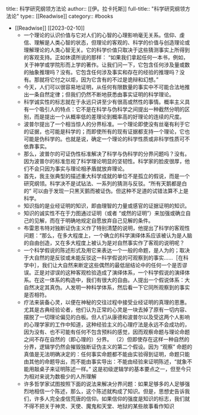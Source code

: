 title:: 科学研究纲领方法论
author:: [[伊。拉卡托斯]]
full-title:: "科学研究纲领方法论"
type:: [[Readwise]]
category:: #books

- [[Readwise]] [[2023-02-10]]
	- 一个理论的认识价值与它对人们的心智的心理影响毫无关系。信仰、虔信、理解是人类心智的状态，但理论的客观的、科学的价值与创造理论或理解理论的人类心智无关。它的科学价值只取决于这些猜测事实上所得到的客观支持。正如休谟所说的那样：
	  “如果我们拿起任何一本书，例如，关于神学或学院形而上学的著作。让我们问一下，它包含任何涉及量或数的抽象推理吗？没有。它包含任何涉及事实和存在的经验的推理吗？没有。那就将它付之以炬，因为它含有的不过是诡辩和幻想。”
	- 今天，人们可以很容易地证明，从任何有限数量的事实中不可能合法地推出一条自然定律；但我们仍然不断地获悉由事实证明的科学理论。
	- 科学诚实性的标志就在于永远只讲至少有很高或然性的事情。概率主义具有一个吸引人的特点：它不是在科学与伪科学之间提出一种截然分明的区别，而是提出一个从概率低的差理论到概率高的好理论的连续的尺度。
	- 波普尔提出了一个相当惊人的分界标准。一个理论即使没有丝毫有利于它的证据，也可能是科学的；而即使所有的现有证据都支持一个理论，它也可能是伪科学的。也就是说，确定一个理论的科学性质或非科学性质可不依靠事实。
	- 那么，波普尔的可证伪性标准解决了科学与伪科学的分界问题吗？没有。因为波普尔的标准忽视了科学理论明显的坚韧性。科学家的脸皮很厚，他们不会只因为事实与理论相矛盾就放弃理论。
	- 首先，我主张典型的描述重大科学成就的单位不是孤立的假说，而是一个研究纲领。科学决不是试钻法、一系列的猜测与反驳。“所有天鹅都是白的” 可以由于发现一只黑天鹅而被证伪。但这种不足道的试错法算不上是科学。
	- 知识指的是业经证明的知识，即由理智的力量或感官的证据证明的知识。
	- 知识的诚实性不在于力图通过证明（或者 “或然的证明”）来加强或确立自己的见解，而在于明确地规定自愿放弃自己见解的条件。
	- 布雷恩韦特对独断证伪主义作了特别清楚的说明，他提出了科学的客观性问题：“那么，在多大程度上，一个确立的科学演绎体系应该被认为是人脑的自由创造，又在多大程度上被认为是对自然事实作了客观的说明呢？
	- 一个科学假说的陈述形式及用它来表达一个一般的命题，是人为的；取决于大自然的是反驳或未能反驳这一科学假说的可观察到的事实……［在科学中］，我们让大自然来断定这些偶然的最低层结论中的任何一个是否谬误。正是对谬误的这种客观检验造成了演绎体系，一个科学假说的演绎体系。在这一体系的构造中，我们有很大的自由。人提出一个假说体系：大自然决定其真伪。人发明一种科学体系，然后看一下它同所观察到的事实是否相符。
	- 疗法来装备心灵，以便在神秘的交往过程中接受业经证明的真理的恩惠。尤其是古典经验论者，他们认为正常的心灵是一块去掉了原有一切内容、摆脱了一切理论偏见的白板。但人们从康德和波普尔以及受这两个人影响的心理学家的工作中知道，这种经验主义的心理疗法是永远不会成功的，因为没有、也不可能有任何不包含预料的感觉，因而观察命题与理论命题之间不存在自然的（即心理的）分界。
	（2）但即使存在这样一种自然的分界，逻辑学仍然会摧毁独断证伪主义的第二个假设。因为 “观察” 命题的真值是无法明确决定的：任何事实命题都不能由实验得到证明，命题只能由其他的命题导出，而不能由事实导出：不能由经验来证明陈述，“就象不能用敲桌子来证明陈述一样。” 这是初级逻辑学的基本要点之一，但至今只为相对来说为数极少的人所理解
	- 许多哲学家试图按照下面的说法来解决分界问题：如果足够多的人足够强烈地相信一个陈述，那么，这个陈述就构成了知识。但是，思想史告诉我们，许多人完全虔信荒唐的信仰。如果信仰的强度是知识的标志，我们就不得不把关于神灵、天使、魔鬼和天堂、地狱的某些故事看作知识